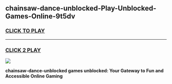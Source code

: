 
## chainsaw-dance-unblocked-Play-Unblocked-Games-Online-9t5dv
<h3>
<a href="https://premium76.site?title=chainsaw-dance-unblocked&ref=25A">CLICK TO PLAY</a></h3>
<hr>

<h3>
<a href="https://premium76.site?title=chainsaw-dance-unblocked&ref=25A">CLICK 2 PLAY</a>
  
</h3>

<a href="https://premium76.site?title=chainsaw-dance-unblocked&ref=25A"><img src="https://clearcache.store/games.png"></a>


**chainsaw-dance-unblocked games unblocked: Your Gateway to Fun and Accessible Online Gaming**
